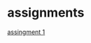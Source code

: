# assignments
[assingment 1](https://github.com/ThomasVerho/assignments/blob/master/Assignment_week_2%2BThomas%2BVer.ipynb)
